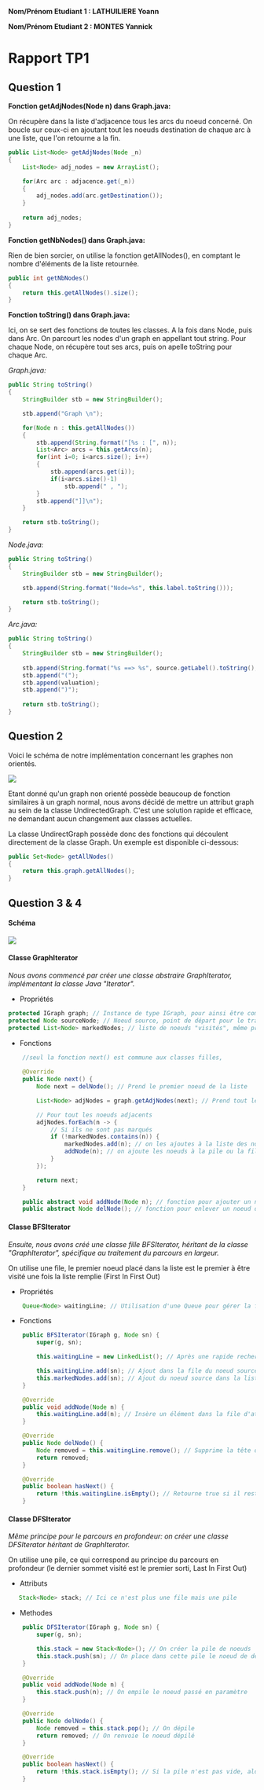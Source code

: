 **Nom/Prénom Etudiant 1 : LATHUILIERE Yoann**

**Nom/Prénom Etudiant 2 : MONTES Yannick**

# Rapport TP1

## Question 1

**Fonction getAdjNodes(Node n) dans Graph.java:**

On récupère dans la liste d'adjacence tous les arcs du noeud concerné. On boucle sur ceux-ci en ajoutant tout les noeuds destination de chaque arc à une liste, que l'on retourne a la fin.

```java
public List<Node> getAdjNodes(Node _n)
{
	List<Node> adj_nodes = new ArrayList();

	for(Arc arc : adjacence.get(_n))
	{
    	adj_nodes.add(arc.getDestination());
	}
 
	return adj_nodes;
}
```

**Fonction getNbNodes() dans Graph.java:**

Rien de bien sorcier, on utilise la fonction getAllNodes(), en comptant le nombre d'éléments de la liste retournée.

```java
public int getNbNodes()
{	
	return this.getAllNodes().size();
}
```

**Fonction toString() dans Graph.java:**

Ici, on se sert des fonctions de toutes les classes. A la fois dans Node, puis dans Arc.
On parcourt les nodes d'un graph en appellant tout string. Pour chaque Node, on récupère tout ses arcs, puis on apelle toString pour chaque Arc.

*Graph.java:*
```java
public String toString() 
{
    StringBuilder stb = new StringBuilder();

    stb.append("Graph \n");

    for(Node n : this.getAllNodes())
    {
        stb.append(String.format("[%s : [", n));
        List<Arc> arcs = this.getArcs(n);
        for(int i=0; i<arcs.size(); i++)
        {
            stb.append(arcs.get(i));
            if(i<arcs.size()-1)
                stb.append(" , ");
        }
        stb.append("]]\n");
    }

    return stb.toString();
}
```

*Node.java:*
```java
public String toString() 
{
    StringBuilder stb = new StringBuilder();

    stb.append(String.format("Node=%s", this.label.toString()));

    return stb.toString();
}
```

*Arc.java:*
```java
public String toString() 
{
    StringBuilder stb = new StringBuilder(); 
    
    stb.append(String.format("%s ==> %s", source.getLabel().toString(), destination.getLabel().toString()));
    stb.append("(");
    stb.append(valuation);
    stb.append(")");
    
    return stb.toString();
}
```

## Question 2

Voici le schéma de notre implémentation concernant les graphes non orientés.

![](/images/UndiirectedDirected.png?raw=true)

Etant donné qu'un graph non orienté possède beaucoup de fonction similaires à un graph normal, nous avons décidé de mettre un attribut graph au sein de la classe UndirectedGraph.
C'est une solution rapide et efficace, ne demandant aucun changement aux classes actuelles.

La classe UndirectGraph possède donc des fonctions qui découlent directement de la classe Graph. Un exemple est disponible ci-dessous:

```java
public Set<Node> getAllNodes() 
{
    return this.graph.getAllNodes();
}
```



## Question 3 & 4

#### Schéma
![](/images/GraphIterator.png?raw=true)

#### Classe GraphIterator
*Nous avons commencé par créer une classe abstraire GraphIterator, implémentant la classe Java "Iterator".*

- Propriétés
```java
protected IGraph graph; // Instance de type IGraph, pour ainsi être compatible avec les différentes types de graphes
protected Node sourceNode; // Noeud source, point de départ pour le traitement
protected List<Node> markedNodes; // liste de noeuds "visités", même principe pour BFS et DFS
```

- Fonctions
```java
    //seul la fonction next() est commune aux classes filles, 
    
    @Override
    public Node next() {
        Node next = delNode(); // Prend le premier noeud de la liste

        List<Node> adjNodes = graph.getAdjNodes(next); // Prend tout les noeuds adjacents du noeud "next"

        // Pour tout les noeuds adjacents
        adjNodes.forEach(n -> {
            // Si ils ne sont pas marqués
            if (!markedNodes.contains(n)) {
                markedNodes.add(n); // on les ajoutes à la liste des noeuds marqués
                addNode(n); // on ajoute les noeuds à la pile ou la file (avec la méthode addNode qui est abstraite)
            }
        });

        return next;
    }

    public abstract void addNode(Node n); // fonction pour ajouter un noeud dans la structure de noeuds à traiter (pile ou file)
    public abstract Node delNode(); // fonction pour enlever un noeud dans la structure (pile ou file)
```

#### Classe BFSIterator
*Ensuite, nous avons créé une classe fille BFSIterator, héritant de la classe "GraphIterator", spécifique au traitement du parcours en largeur.*

On utilise une file, le premier noeud placé dans la liste est le premier à être visité une fois la liste remplie (First In First Out)

- Propriétés
```java
    Queue<Node> waitingLine; // Utilisation d'une Queue pour gérer la file
```

- Fonctions
```java
    public BFSIterator(IGraph g, Node sn) {
        super(g, sn);

        this.waitingLine = new LinkedList(); // Après une rapide recherche sur stack, LinkedList est cité comme la méthode la plus adapté pour une file FIFO

        this.waitingLine.add(sn); // Ajout dans la file du noeud source
        this.markedNodes.add(sn); // Ajout du noeud source dans la liste des noeuds marqués
    }

    @Override
    public void addNode(Node n) {
        this.waitingLine.add(n); // Insère un élément dans la file d'attente
    }

    @Override
    public Node delNode() {
        Node removed = this.waitingLine.remove(); // Supprime la tête de file
        return removed;
    }

    @Override
    public boolean hasNext() {
        return !this.waitingLine.isEmpty(); // Retourne true si il reste des elements dans la file. False sinon
    }
```

#### Classe DFSIterator
*Même principe pour le parcours en profondeur: on créer une classe DFSIterator héritant de GraphIterator.*

On utilise une pile, ce qui correspond au principe du parcours en profondeur (le dernier sommet visité est le premier sorti, Last In First Out)

- Attributs
```java
   Stack<Node> stack; // Ici ce n'est plus une file mais une pile
```

- Methodes
```java
    public DFSIterator(IGraph g, Node sn) {
        super(g, sn);

        this.stack = new Stack<Node>(); // On créer la pile de noeuds
        this.stack.push(sn); // On place dans cette pile le noeud de départ
    }

    @Override
    public void addNode(Node n) {
        this.stack.push(n); // On empile le noeud passé en paramètre
    }

    @Override
    public Node delNode() {
        Node removed = this.stack.pop(); // On dépile
        return removed; // On renvoie le noeud dépilé
    }

    @Override
    public boolean hasNext() {
        return !this.stack.isEmpty(); // Si la pile n'est pas vide, alors il y a un suivant
    }
```
